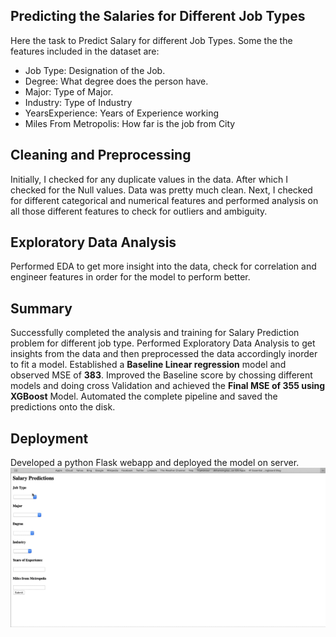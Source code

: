 
## Predicting the Salaries for Different Job Types
Here the task to Predict Salary for different Job Types. Some the the features included in the dataset are:
* Job Type: Designation of the Job.
* Degree: What degree does the person have.
* Major: Type of Major.
* Industry: Type of Industry
* YearsExperience: Years of Experience working
* Miles From Metropolis: How far is the job from City

## Cleaning and Preprocessing
Initially, I checked for any duplicate values in the data. After which I checked for the Null values. Data was pretty much clean. Next, I checked for different categorical and numerical features and performed analysis on all those different features to check for outliers and ambiguity.

## Exploratory Data Analysis
Performed EDA to get more insight into the data, check for correlation and engineer features in order for the model to perform better.

## Summary
Successfully completed the analysis and training for Salary Prediction problem for different job type. Performed Exploratory Data Analysis to get insights from the data and then preprocessed the data accordingly inorder to fit a model. Established a **Baseline Linear regression** model and observed MSE of **383**. Improved the Baseline score by chossing different models and doing cross Validation and achieved the **Final MSE of 355 using XGBoost** Model. Automated the complete pipeline and saved the predictions onto the disk.

## Deployment
Developed a python Flask webapp and deployed the model on server.
![](https://github.com/raj-shah14/Data-Science/blob/master/Salary%20Prediction/salary.gif)
